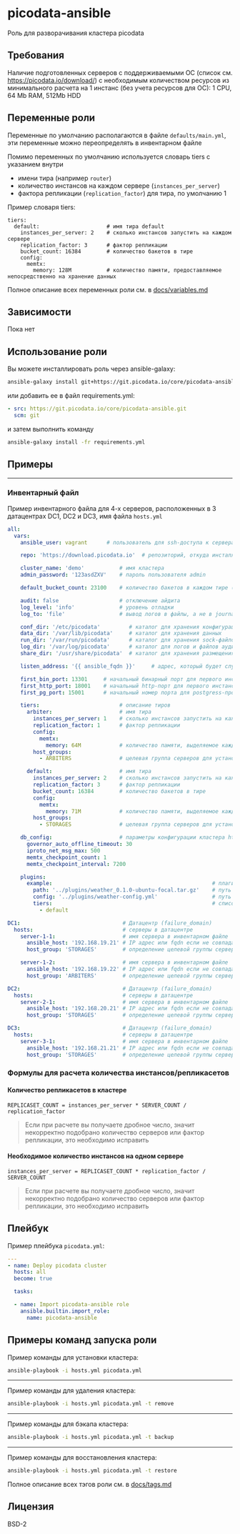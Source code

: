 # picodata-ansible

Роль для разворачивания кластера picodata

## Требования

Наличие подготовленных серверов с поддерживаемыми ОС (список см. https://picodata.io/download/) с необходимым количеством ресурсов из минимального расчета на 1 инстанс (без учета ресурсов для ОС): 1 CPU, 64 Mb RAM, 512Mb HDD

## Переменные роли

Переменные по умолчанию располагаются в файле `defaults/main.yml`, эти переменные можно переопределять в инвентарном файле

Помимо переменных по умолчанию используется словарь tiers с указанием внутри 
- имени тира (например `router`)
- количество инстансов на каждом сервере (`instances_per_server`)
- фактора репликации (`replication_factor`) для тира, по умолчанию 1

Пример словаря tiers:
```
tiers:
  default:                     # имя тира default
    instances_per_server: 2    # сколько инстансов запустить на каждом сервере
    replication_factor: 3      # фактор репликации
    bucket_count: 16384        # количество бакетов в тире
    config:
      memtx:
        memory: 128M           # количество памяти, предоставляемое непосредственно на хранение данных
```

Полное описание всех переменных роли см. в [docs/variables.md](docs/variables.md)

## Зависимости

Пока нет


## Использование роли

Вы можете инсталлировать роль через ansible-galaxy:


```bash
ansible-galaxy install git+https://git.picodata.io/core/picodata-ansible.git
```

или добавить ее в файл requirements.yml:

```yml
- src: https://git.picodata.io/core/picodata-ansible.git
  scm: git
```

и затем выполнить команду
```bash
ansible-galaxy install -fr requirements.yml
```

## Примеры
----------------

### Инвентарный файл

Пример инвентарного файла для 4-х серверов, расположенных в 3 датацентрах DC1, DC2 и DC3, имя файла `hosts.yml`
```yml
all:
  vars:
    ansible_user: vagrant      # пользователь для ssh-доступа к серверам           

    repo: 'https://download.picodata.io'  # репозиторий, откуда инсталлировать пакет picodata

    cluster_name: 'demo'           # имя кластера
    admin_password: '123asdZXV'    # пароль пользователя admin

    default_bucket_count: 23100    # количество бакетов в каждом тире (по умолчанию 30000)

    audit: false                   # отключение айдита
    log_level: 'info'              # уровень отладки
    log_to: 'file'                 # вывод логов в файлы, а не в journald

    conf_dir: '/etc/picodata'         # каталог для хранения конфигурационных файлов
    data_dir: '/var/lib/picodata'     # каталог для хранения данных
    run_dir: '/var/run/picodata'      # каталог для хранения sock-файлов
    log_dir: '/var/log/picodata'      # каталог для логов и файлов аудита
    share_dir: '/usr/share/picodata'  # каталог для хранения размещения служебных данных (плагинов)

    listen_address: '{{ ansible_fqdn }}'     # адрес, который будет слушать инстанс

    first_bin_port: 13301     # начальный бинарный порт для первого инстанса
    first_http_port: 18001    # начальный http-порт для первого инстанса для веб-интерфейса
    first_pg_port: 15001      # начальный номер порта для postgress-протокола инстансов кластера

    tiers:                         # описание тиров
      arbiter:                     # имя тира
        instances_per_server: 1    # сколько инстансов запустить на каждом сервере
        replication_factor: 1      # фактор репликации
        config:
          memtx:
            memory: 64M            # количество памяти, выделяемое каждому инстансу тира
        host_groups:
          - ARBITERS               # целевая группа серверов для установки инстанса

      default:                     # имя тира
        instances_per_server: 2    # сколько инстансов запустить на каждом сервере
        replication_factor: 3      # фактор репликации
        bucket_count: 16384        # количество бакетов в тире
        config:
          memtx:
            memory: 71M            # количество памяти, выделяемое каждому инстансу тира
        host_groups:
          - STORAGES               # целевая группа серверов для установки инстанса

    db_config:                     # параметры конфигурации кластера https://docs.picodata.io/picodata/stable/reference/db_config/
      governor_auto_offline_timeout: 30
      iproto_net_msg_max: 500
      memtx_checkpoint_count: 1
      memtx_checkpoint_interval: 7200

    plugins:
      example:                                                  # плагин
        path: '../plugins/weather_0.1.0-ubuntu-focal.tar.gz'    # путь до пакета плагина
        config: '../plugins/weather-config.yml'                 # путь до файла с настройками плагина
        tiers:                                                  # список тиров, в которые плагин установливается
          - default

DC1:                                # Датацентр (failure_domain)
  hosts:                            # серверы в датацентре
    server-1-1:                     # имя сервера в инвентарном файле
      ansible_host: '192.168.19.21' # IP адрес или fqdn если не совпадает с предыдущей строкой
      host_group: 'STORAGES'        # определение целевой группы серверов для установки инстансов

    server-1-2:                     # имя сервера в инвентарном файле
      ansible_host: '192.168.19.22' # IP адрес или fqdn если не совпадает с предыдущей строкой
      host_group: 'ARBITERS'        # определение целевой группы серверов для установки инстансов

DC2:                                # Датацентр (failure_domain)
  hosts:                            # серверы в датацентре
    server-2-1:                     # имя сервера в инвентарном файле
      ansible_host: '192.168.20.21' # IP адрес или fqdn если не совпадает с предыдущей строкой
      host_group: 'STORAGES'        # определение целевой группы серверов для установки инстансов

DC3:                                # Датацентр (failure_domain)
  hosts:                            # серверы в датацентре
    server-3-1:                     # имя сервера в инвентарном файле
      ansible_host: '192.168.21.21' # IP адрес или fqdn если не совпадает с предыдущей строкой
      host_group: 'STORAGES'        # определение целевой группы серверов для установки инстансов
```

### Формулы для расчета количества инстансов/репликасетов


#### Количество репликасетов в кластере
```
REPLICASET_COUNT = instances_per_server * SERVER_COUNT / replication_factor
```

> Если при расчете вы получаете дробное число, значит некорректно подобрано количество серверов или фактор репликации, это необходимо исправить

#### Необходимое количество инстансов на одном сервере
```
instances_per_server = REPLICASET_COUNT * replication_factor / SERVER_COUNT
```

> Если при расчете вы получаете дробное число, значит некорректно подобрано количество серверов или фактор репликации, это необходимо исправить


## Плейбук

Пример плейбука `picodata.yml`:
```yml
---
- name: Deploy picodata cluster
  hosts: all
  become: true

  tasks:

  - name: Import picodata-ansible role
    ansible.builtin.import_role:
      name: picodata-ansible
```

## Примеры команд запуска роли

Пример команды для установки кластера:
```bash
ansible-playbook -i hosts.yml picodata.yml
```

---

Пример команды для удаления кластера:
```bash
ansible-playbook -i hosts.yml picodata.yml -t remove
```

---

Пример команды для бэкапа кластера:
```bash
ansible-playbook -i hosts.yml picodata.yml -t backup
```

---

Пример команды для восстановления кластера:
```bash
ansible-playbook -i hosts.yml picodata.yml -t restore
```

Полное описание всех тэгов роли см. в [docs/tags.md](docs/tags.md)


## Лицензия

BSD-2
